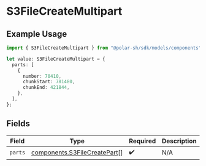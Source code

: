 # S3FileCreateMultipart

## Example Usage

```typescript
import { S3FileCreateMultipart } from "@polar-sh/sdk/models/components";

let value: S3FileCreateMultipart = {
  parts: [
    {
      number: 70410,
      chunkStart: 781480,
      chunkEnd: 421844,
    },
  ],
};
```

## Fields

| Field                                                                        | Type                                                                         | Required                                                                     | Description                                                                  |
| ---------------------------------------------------------------------------- | ---------------------------------------------------------------------------- | ---------------------------------------------------------------------------- | ---------------------------------------------------------------------------- |
| `parts`                                                                      | [components.S3FileCreatePart](../../models/components/s3filecreatepart.md)[] | :heavy_check_mark:                                                           | N/A                                                                          |
